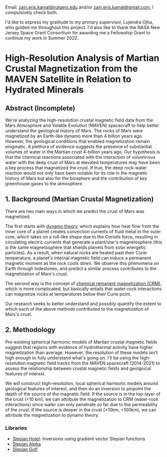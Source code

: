 Email: [zain.eris.kamal@rutgers.edu](mailto:zain.eris.kamal@rutgers.edu) and/or [zain.eris.kamal@gmail.com](mailto:zain.eris.kamal@gmail.com), I compulsively check both.

I'd like to express my gratitude to my primary supervisor, Lujendra Ojha, who guided me throughout this project. I'd also like to thank the NASA New Jersey Space Grant Consortium for awarding me a Fellowship Grant to continue my work in Summer 2022.

# High-Resolution Analysis of Martian Crustal Magnetization from the MAVEN Satellite in Relation to Hydrated Minerals

## Abstract (Incomplete)

We're analyzing the high-resolution crustal magnetic field data from the Mars Atmosphere and Volatile Evolution (MAVEN) spacecraft to help better understand the geological history of Mars. The rocks of Mars were magnetized by an Earth-like dynamo more than 4 billion years ago. However, the geological conditions that enabled magnetization remain enigmatic. A plethora of evidence suggests the presence of substantial volumes of water in the Martian crust 4-billion years ago. Our hypothesis is that the chemical reactions associated with the interaction of voluminous water with the deep crust of Mars at elevated temperatures may have been a key process that magnetized the crust. If true, the deep rock-water reaction would not only have been notable for its role in the magnetic history of Mars but also for the biosphere and the contribution of key greenhouse gases to the atmosphere.

## 1. Background (Martian Crustal Magnetization)

There are two main ways in which we predict the crust of Mars was magnetized. 

The first starts with [dynamo theory](https://en.wikipedia.org/wiki/Dynamo_theory), which explains how heat flow from the inner core of a planet creates convection currents of fluid metal in the outer core, which takes on a roll-like shape due to the Coriolis force, resulting in circulating electric currents that generate a plant/star's magnetosphere (this is the same magnetosphere that shields planets from solar energetic particles). As a result, when natural rocks are heated past their Curie temperature, a planet's internal magnetic field can induce a permanent magnetic moment as the rock cools down. We observe this phenomena on Earth through lodestones, and predict a similar process contributes to the magnetization of Mars's crust. 

The second way is the concept of [chemical remanent magnetization (CRM)](https://doi.org/10.1016/B978-0-444-41084-9.50013-8), which is more complicated, but basically entails that water-rock interactions can magnetize rocks at temperatures below their Curie point. 

Our research seeks to better understand and possibly quantify the extent to which each of the above methods contributed to the magnetization of Mars's crust.


## 2. Methodology

Pre-existing spherical harmonic models of Martian crustal magnetic fields suggest that regions with evidence of hydrothermal activity have higher magnetization than average. However, the resolution of these models isn't high enough to fully understand what's going on. I'll be using the high-resolution magnetic field tracks from the MAVEN spacecraft (2014-2021) to assess the relationship between crustal magnetic fields and geolgoical features of interest. 

We will construct high-resolution, local spherical harmonic models around geological features of interest, and then do an inversion to pinpoint the depth of the source of the magnetic field. If the source is in the top-layer of the crust (<10 km), we can attribute the magnetization to CRM (water-rock interactions) since water can only penetrate so far due to the permeability of the crust. If the source is deeper in the crust (>10km, <100km), we can attribute the magnetization to dynamo theory.

### Libraries

* [Slepian Hotel](https://github.com/csdms-contrib/slepian_hotel): inversions using gradient vector Slepian functions
* [Slepian Alpha](https://github.com/csdms-contrib/slepian_alpha)
* [Slepian Golf](https://github.com/csdms-contrib/slepian_golf)
